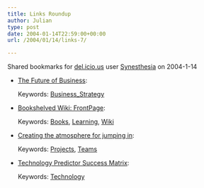 ```yaml
---
title: Links Roundup
author: Julian
type: post
date: 2004-01-14T22:59:00+00:00
url: /2004/01/14/links-7/

---
```

Shared bookmarks for [del.icio.us][1] user  [Synesthesia][2] on 2004-1-14

  * [The Future of Business][3]:
   
    Keywords: [Business_Strategy][4]
  * [Bookshelved Wiki: FrontPage][5]:
   
    Keywords: [Books][6], [Learning][7], [Wiki][8]
  * [Creating the atmosphere for jumping in][9]:
   
    Keywords: [Projects][10], [Teams][11]
  * [Technology Predictor Success Matrix][12]:
   
    Keywords: [Technology][13]

 [1]: http://del.icio.us/
 [2]: http://del.icio.us/synesthesia
 [3]: http://blogs.salon.com/0002007/2004/01/14.html#a588 "http://blogs.salon.com/0002007/2004/01/14.html#a588"
 [4]: http://del.icio.us/synesthesia/Business_Strategy
 [5]: http://bookshelved.org/cgi-bin/wiki.pl "http://bookshelved.org/cgi-bin/wiki.pl"
 [6]: http://del.icio.us/synesthesia/Books
 [7]: http://del.icio.us/synesthesia/Learning
 [8]: http://del.icio.us/synesthesia/Wiki
 [9]: http://halmacomber.com/e-tip_archive/e-tip019.html "http://halmacomber.com/e-tip_archive/e-tip019.html"
 [10]: http://del.icio.us/synesthesia/Projects
 [11]: http://del.icio.us/synesthesia/Teams
 [12]: http://www.tbray.org/ongoing/When/200x/2004/01/03/TPM1 "http://www.tbray.org/ongoing/When/200x/2004/01/03/TPM1"
 [13]: http://del.icio.us/synesthesia/Technology